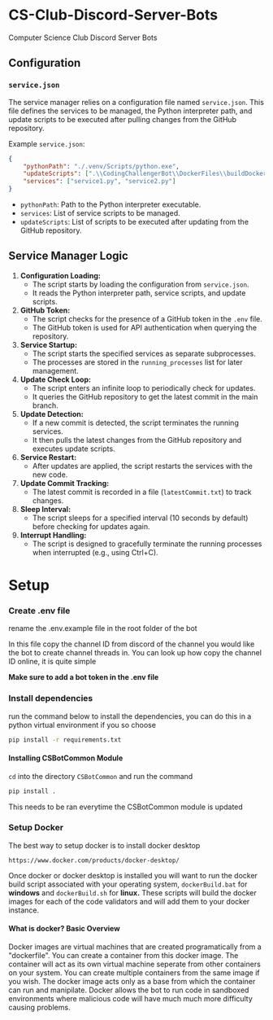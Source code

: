 # CS-Club-Discord-Server-Bots

Computer Science Club Discord Server Bots

## Configuration

### `service.json`

The service manager relies on a configuration file named `service.json`. This file defines the services to be managed, the Python interpreter path, and update scripts to be executed after pulling changes from the GitHub repository.

Example `service.json`:

```json
{
    "pythonPath": "./.venv/Scripts/python.exe",
    "updateScripts": [".\\CodingChallengerBot\\DockerFiles\\buildDocker.bat"],
    "services": ["service1.py", "service2.py"]
}
```

* `pythonPath`: Path to the Python interpreter executable.
* `services`: List of service scripts to be managed.
* `updateScripts`: List of scripts to be executed after updating from the GitHub repository.

## Service Manager Logic

1. **Configuration Loading:**
   * The script starts by loading the configuration from `service.json`.
   * It reads the Python interpreter path, service scripts, and update scripts.
2. **GitHub Token:**
   * The script checks for the presence of a GitHub token in the `.env` file.
   * The GitHub token is used for API authentication when querying the repository.
3. **Service Startup:**
   * The script starts the specified services as separate subprocesses.
   * The processes are stored in the `running_processes` list for later management.
4. **Update Check Loop:**
   * The script enters an infinite loop to periodically check for updates.
   * It queries the GitHub repository to get the latest commit in the main branch.
5. **Update Detection:**
   * If a new commit is detected, the script terminates the running services.
   * It then pulls the latest changes from the GitHub repository and executes update scripts.
6. **Service Restart:**
   * After updates are applied, the script restarts the services with the new code.
7. **Update Commit Tracking:**
   * The latest commit is recorded in a file (`latestCommit.txt`) to track changes.
8. **Sleep Interval:**
   * The script sleeps for a specified interval (10 seconds by default) before checking for updates again.
9. **Interrupt Handling:**
   * The script is designed to gracefully terminate the running processes when interrupted (e.g., using Ctrl+C).

# Setup

### Create .env file

rename the .env.example file in the root folder of the bot

In this file copy the channel ID from discord of the channel you would like the bot to create channel threads in. You can look up how copy the channel ID online, it is quite simple

**Make sure to add a bot token in the .env file**

### Install dependencies

run the command below to install the dependencies, you can do this in a python virtual environment if you so choose

```bash
pip install -r requirements.txt
```

#### Installing CSBotCommon Module

`cd` into the directory `CSBotCommon` and run the command

```bash
pip install .
```

This needs to be ran everytime the CSBotCommon module is updated

### Setup Docker

The best way to setup docker is to install docker desktop

```
https://www.docker.com/products/docker-desktop/
```

Once docker or docker desktop is installed you will want to run the docker build script associated with your operating system, `dockerBuild.bat` for **windows** and `dockerBuild.sh` for **linux.** These scripts will build the docker images for each of the code validators and will add them to your docker instance.

#### What is docker? Basic Overview

Docker images are virtual machines that are created programatically from a "dockerfile". You can create a container from this docker image. The container will act as its own virtual machine seperate from other containers on your system. You can create multiple containers from the same image if you wish. The docker image acts only as a base from which the container can run and manipilate. Docker allows the bot to run code in sandboxed environments where malicious code will have much much more difficulty causing problems.
